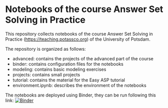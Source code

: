 # Notebooks of the course Answer Set Solving in Practice

This repository collects notebooks of the course Answer Set Solving in Practice (https://teaching.potassco.org) 
of the University of Potsdam. 

The repository is organized as follows:
* advanced: contains the projects of the advanced part of the course
* binder: contains configuration files for the notebooks
* modeling: contains basic modeling exercises
* projects: contains small projects
* tutorial: contains the material for the Easy ASP tutorial
* environment.ipynb: describes the environment of the notebooks
 
The notebooks are deployed using Binder, they can be run following this link:
[![Binder](https://mybinder.org/badge_logo.svg)](https://mybinder.org/v2/gh/potassco-asp-course/notebooks/HEAD)
